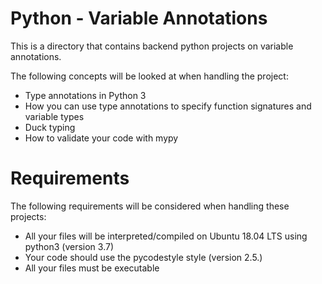 # Python - Variable Annotations
This is a directory that contains backend python projects on variable annotations.

The following concepts will be looked at when handling the project:
- Type annotations in Python 3
- How you can use type annotations to specify function signatures and variable types
- Duck typing
- How to validate your code with mypy

# Requirements
The following requirements will be considered when handling these projects:
- All your files will be interpreted/compiled on Ubuntu 18.04 LTS using python3 (version 3.7)
- Your code should use the pycodestyle style (version 2.5.)
- All your files must be executable

